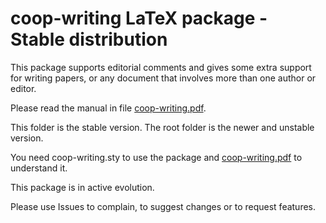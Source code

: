 # coop-writing LaTeX package - Stable distribution

This package supports editorial comments and gives some extra support for writing papers, or any document that involves more than one author or editor.

Please read the manual in file [coop-writing.pdf](coop-writing.pdf).

This folder is the stable version. The root folder is the newer and unstable version.

You need coop-writing.sty to use the package and [coop-writing.pdf](coop-writing.pdf) to understand it.

This package is in active evolution.

Please use Issues to complain, to suggest changes or to request features.

